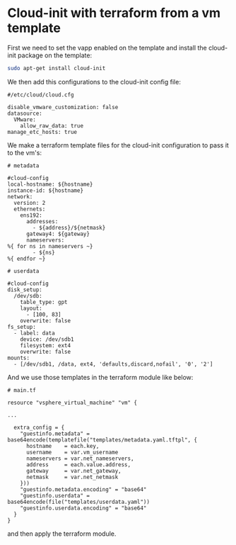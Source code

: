 # Cloud-init with terraform from a vm template
First we need to set the vapp enabled on the template and install the cloud-init package on the template:
```bash
sudo apt-get install cloud-init
```
We then add this configurations to the cloud-init config file:
```
#/etc/cloud/cloud.cfg

disable_vmware_customization: false
datasource:
  VMware:
    allow_raw_data: true
manage_etc_hosts: true
```
We make a terraform template files for the cloud-init configuration to pass it to the vm's:
```
# metadata

#cloud-config
local-hostname: ${hostname}
instance-id: ${hostname}
network:
  version: 2
  ethernets:
    ens192:
      addresses:
        - ${address}/${netmask}
      gateway4: ${gateway}
      nameservers:
%{ for ns in nameservers ~}
        - ${ns}
%{ endfor ~}

# userdata

#cloud-config
disk_setup:
  /dev/sdb:
    table_type: gpt
    layout:
      - [100, 83]
    overwrite: false
fs_setup:
  - label: data
    device: /dev/sdb1
    filesystem: ext4
    overwrite: false
mounts:
  - [/dev/sdb1, /data, ext4, 'defaults,discard,nofail', '0', '2']
```
And we use those templates in the terraform module like below:
```
# main.tf

resource "vsphere_virtual_machine" "vm" {

...

  extra_config = {
    "guestinfo.metadata" = base64encode(templatefile("templates/metadata.yaml.tftpl", {
      hostname    = each.key,
      username    = var.vm_username
      nameservers = var.net_nameservers,
      address     = each.value.address,
      gateway     = var.net_gateway,
      netmask     = var.net_netmask
    }))
    "guestinfo.metadata.encoding" = "base64"
    "guestinfo.userdata" = base64encode(file("templates/userdata.yaml"))
    "guestinfo.userdata.encoding" = "base64"
  }
}
```
and then apply the terraform module.




